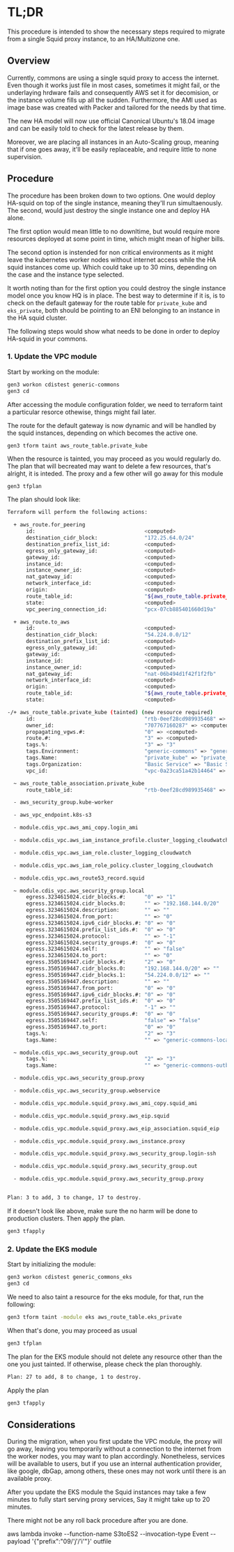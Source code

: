 # TL;DR

This procedure is intended to show the necessary steps required to migrate from a single Squid proxy instance, to an HA/Multizone one.


## Overview

Currently, commons are using a single squid proxy to access the internet. Even though it works just file in most cases, sometimes it might fail, or the underlaying hrdware fails and consequently AWS set it for decomision, or the instance volume fills up  all the sudden. Furthermore, the AMI used as image base was created with Packer and tailored for the needs by that time.

The new HA model will now use official Canonical Ubuntu's 18.04 image and can be easily told to check for the latest release by them.

Moreover, we are placing all instances in an Auto-Scaling group, meaning that if one goes away, it'll be easily replaceable, and require little to none supervision.


## Procedure

The procedure has been broken down to two options. One would deploy HA-squid on top of the single instance, meaning they'll run simultaenously. The second, would just destroy the single instance one and deploy HA alone.

The first option would mean little to no downltime, but would require more resources deployed at some point in time, which might mean of higher bills.

The second option is instended for non critical environments as it might leave the kubernetes worker nodes without internet access while the HA squid instances come up. Which could take up to 30 mins, depending on the case and the instance type selected.

It worth noting than for the first option you could destroy the single instance model once you know HQ is in place. The best way to determine if it is, is to check on the default gateway for the route table for `private_kube` and `eks_private`, both should be pointing to an ENI belonging to an instance in the HA squid cluster.

The following steps would show what needs to be done in order to deploy HA-squid in your commons.


### 1. Update the VPC module

Start by working on the module:

```bash
gen3 workon cdistest generic-commons
gen3 cd
```

After accessing the module configuration folder, we need to terraform taint a particular resorce othewise, things might fail later. 

The route for the default gateway is now dynamic and will be handled by the squid instances, depending on which becomes the active one.


```bash
gen3 tform taint aws_route_table.private_kube
```

When the resource is tainted, you may proceed as you would regularly do. The plan that will becreated may want to delete a few resources, that's alright, it is inteded. The proxy and a few other will go away for this module

```gen3
gen3 tfplan
```

The plan should look like:

```bash
Terraform will perform the following actions:

  + aws_route.for_peering
      id:                                   <computed>
      destination_cidr_block:               "172.25.64.0/24"
      destination_prefix_list_id:           <computed>
      egress_only_gateway_id:               <computed>
      gateway_id:                           <computed>
      instance_id:                          <computed>
      instance_owner_id:                    <computed>
      nat_gateway_id:                       <computed>
      network_interface_id:                 <computed>
      origin:                               <computed>
      route_table_id:                       "${aws_route_table.private_kube.id}"
      state:                                <computed>
      vpc_peering_connection_id:            "pcx-07cb885401660d19a"

  + aws_route.to_aws
      id:                                   <computed>
      destination_cidr_block:               "54.224.0.0/12"
      destination_prefix_list_id:           <computed>
      egress_only_gateway_id:               <computed>
      gateway_id:                           <computed>
      instance_id:                          <computed>
      instance_owner_id:                    <computed>
      nat_gateway_id:                       "nat-06b494d1f42f1f2fb"
      network_interface_id:                 <computed>
      origin:                               <computed>
      route_table_id:                       "${aws_route_table.private_kube.id}"
      state:                                <computed>

-/+ aws_route_table.private_kube (tainted) (new resource required)
      id:                                   "rtb-0eef28cd989935468" => <computed> (forces new resource)
      owner_id:                             "707767160287" => <computed>
      propagating_vgws.#:                   "0" => <computed>
      route.#:                              "3" => <computed>
      tags.%:                               "3" => "3"
      tags.Environment:                     "generic-commons" => "generic-commons"
      tags.Name:                            "private_kube" => "private_kube"
      tags.Organization:                    "Basic Service" => "Basic Service"
      vpc_id:                               "vpc-0a23ca51a42b14464" => "vpc-0a23ca51a42b14464"

  ~ aws_route_table_association.private_kube
      route_table_id:                       "rtb-0eef28cd989935468" => "${aws_route_table.private_kube.id}"

  - aws_security_group.kube-worker

  - aws_vpc_endpoint.k8s-s3

  - module.cdis_vpc.aws_ami_copy.login_ami

  - module.cdis_vpc.aws_iam_instance_profile.cluster_logging_cloudwatch

  - module.cdis_vpc.aws_iam_role.cluster_logging_cloudwatch

  - module.cdis_vpc.aws_iam_role_policy.cluster_logging_cloudwatch

  - module.cdis_vpc.aws_route53_record.squid

  ~ module.cdis_vpc.aws_security_group.local
      egress.3234615024.cidr_blocks.#:      "0" => "1"
      egress.3234615024.cidr_blocks.0:      "" => "192.168.144.0/20"
      egress.3234615024.description:        "" => ""
      egress.3234615024.from_port:          "" => "0"
      egress.3234615024.ipv6_cidr_blocks.#: "0" => "0"
      egress.3234615024.prefix_list_ids.#:  "0" => "0"
      egress.3234615024.protocol:           "" => "-1"
      egress.3234615024.security_groups.#:  "0" => "0"
      egress.3234615024.self:               "" => "false"
      egress.3234615024.to_port:            "" => "0"
      egress.3505169447.cidr_blocks.#:      "2" => "0"
      egress.3505169447.cidr_blocks.0:      "192.168.144.0/20" => ""
      egress.3505169447.cidr_blocks.1:      "54.224.0.0/12" => ""
      egress.3505169447.description:        "" => ""
      egress.3505169447.from_port:          "0" => "0"
      egress.3505169447.ipv6_cidr_blocks.#: "0" => "0"
      egress.3505169447.prefix_list_ids.#:  "0" => "0"
      egress.3505169447.protocol:           "-1" => ""
      egress.3505169447.security_groups.#:  "0" => "0"
      egress.3505169447.self:               "false" => "false"
      egress.3505169447.to_port:            "0" => "0"
      tags.%:                               "2" => "3"
      tags.Name:                            "" => "generic-commons-local-sec-group"

  ~ module.cdis_vpc.aws_security_group.out
      tags.%:                               "2" => "3"
      tags.Name:                            "" => "generic-commons-outbound-traffic"

  - module.cdis_vpc.aws_security_group.proxy

  - module.cdis_vpc.aws_security_group.webservice

  - module.cdis_vpc.module.squid_proxy.aws_ami_copy.squid_ami

  - module.cdis_vpc.module.squid_proxy.aws_eip.squid

  - module.cdis_vpc.module.squid_proxy.aws_eip_association.squid_eip

  - module.cdis_vpc.module.squid_proxy.aws_instance.proxy

  - module.cdis_vpc.module.squid_proxy.aws_security_group.login-ssh

  - module.cdis_vpc.module.squid_proxy.aws_security_group.out

  - module.cdis_vpc.module.squid_proxy.aws_security_group.proxy


Plan: 3 to add, 3 to change, 17 to destroy.
```


If it doesn't look like above, make sure the no harm will be done to production clusters. Then apply the plan.


```bash
gen3 tfapply
```


### 2. Update the EKS module


Start by initializing the module:

```bash
gen3 workon cdistest generic_commons_eks
gen3 cd
```


We need to also taint a resource for the eks module, for that, run the following:

```bash
gen3 tform taint -module eks aws_route_table.eks_private
```

When that's done, you may proceed as usual

```bash
gen3 tfplan
```

The plan for the EKS module should not delete any resource other than the one you just tainted. If otherwise, please check the plan thoroughly.


```bash
Plan: 27 to add, 8 to change, 1 to destroy.
```

Apply the plan

```bash
gen3 tfapply
```



## Considerations

During the migration, when you first update the VPC module, the proxy will go away, leaving you temporarily without a connection to the internet from the worker nodes, you may want to plan accordingly. Nonetheless, services will be available to users, but if you use an internal authentication provider, like google, dbGap, among others, these ones may not work until there is an available proxy.

After you update the EKS module the Squid instances may take a few minutes to fully start serving proxy services, Say it might take up to 20 minutes.

There might not be any roll back procedure after you are done.


aws lambda invoke --function-name S3toES2 --invocation-type Event --payload '{"prefix":"09/'$j'/'$i'"}' outfile
